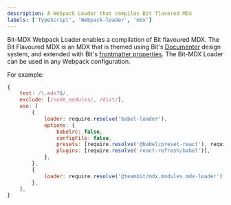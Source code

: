 ```yaml
---
description: A Webpack Loader that compiles Bit flavored MDX
labels: ['TypeScript', 'Webpack-loader', 'mdx']
---
```


Bit-MDX Webpack Loader enables a compilation of Bit flavoured MDX. The Bit Flavoured MDX is an MDX that is themed using Bit's [Documenter](https://bit.dev/teambit/documenter) design system, and extended with Bit's [frontmatter properties]().
The Bit-MDX Loader can be used in any Webpack configuration.

For example:

```js
{
    test: /\.mdx?$/,
    exclude: [/node_modules/, /dist/],
    use: [
        {
            loader: require.resolve('babel-loader'),
            options: {
                babelrc: false,
                configFile: false,
                presets: [require.resolve('@babel/preset-react'), require.resolve('@babel/preset-env')],
                plugins: [require.resolve('react-refresh/babel')],
            },
        },
        {
            loader: require.resolve('@teambit/mdx.modules.mdx-loader'),
        },
    ],
}
```
